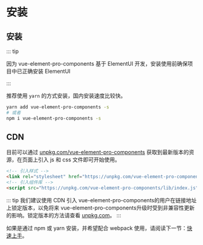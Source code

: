 # 安装

## 安装

::: tip

因为 vue-element-pro-components 基于 ElementUI 开发，安装使用前确保项目中已正确安装 ElementUI

:::

推荐使用 `yarn` 的方式安装，国内安装速度比较快。

```bash
yarn add vue-element-pro-components -s
# 或者
npm i vue-element-pro-components -s
```

## CDN

目前可以通过 [unpkg.com/vue-element-pro-components](https://unpkg.com/vue-element-pro-components/) 获取到最新版本的资源，在页面上引入 js 和 css 文件即可开始使用。

```html
<!-- 引入样式 -->
<link rel="stylesheet" href="https://unpkg.com/vue-element-pro-components/lib/theme/index.css">
<!-- 引入组件库 -->
<script src="https://unpkg.com/vue-element-pro-components/lib/index.js"></script>
```

::: tip
我们建议使用 CDN 引入 vue-element-pro-components的用户在链接地址上锁定版本，以免将来 vue-element-pro-components升级时受到非兼容性更新的影响。锁定版本的方法请查看 [unpkg.com](https://unpkg.com)。
:::

如果是通过 npm 或 yarn 安装，并希望配合 webpack 使用，请阅读下一节：[快速上手](./guide/quickstart)。
